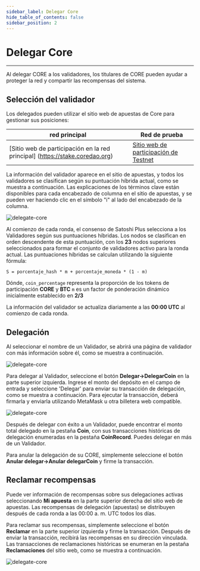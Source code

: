```yaml
---
sidebar_label: Delegar Core
hide_table_of_contents: false
sidebar_position: 2
---
```


# Delegar Core

---

Al delegar CORE a los validadores, los titulares de CORE pueden ayudar a proteger la red y compartir las recompensas del sistema.

## Selección del validador

Los delegados pueden utilizar el sitio web de apuestas de Core para gestionar sus posiciones:

| red principal                                                                                                                                                                                       | Red de prueba                                                            |
| --------------------------------------------------------------------------------------------------------------------------------------------------------------------------------------------------- | ------------------------------------------------------------------------ |
| [Sitio web de participación en la red principal] (https://stake.coredao.org) | [Sitio web de participación de Testnet](https://stake.test.btcs.network) |

La información del validador aparece en el sitio de apuestas, y todos los validadores se clasifican según su puntuación híbrida actual, como se muestra a continuación. Las explicaciones de los términos clave están disponibles para cada encabezado de columna en el sitio de apuestas, y se pueden ver haciendo clic en el símbolo "i" al lado del encabezado de la columna.

![delegate-core](../../static/img/delegate/delegate-core/delegate-core-1.avif)

Al comienzo de cada ronda, el consenso de Satoshi Plus selecciona a los Validadores según sus puntuaciones híbridas. Los nodos se clasifican en orden descendente de esta puntuación, con los **23** nodos superiores seleccionados para formar el conjunto de validadores activo para la ronda actual. Las puntuaciones híbridas se calculan utilizando la siguiente fórmula:

`S = porcentaje_hash * m + porcentaje_moneda * (1 - m)`

Dónde,
`coin_percentage` representa la proporción de los tokens de participación **CORE** y **BTC**
`m` es un factor de ponderación dinámico inicialmente establecido en **2/3**

La información del validador se actualiza diariamente a las **00:00 UTC** al comienzo de cada ronda.

## Delegación

Al seleccionar el nombre de un Validador, se abrirá una página de validador con más información sobre él, como se muestra a continuación.

![delegate-core](../../static/img/delegate/delegate-core/delegate-core-2.avif)

Para delegar al Validador, seleccione el botón **Delegar→DelegarCoin** en la parte superior izquierda. Ingrese el monto del depósito en el campo de entrada y seleccione 'Delegar' para enviar su transacción de delegación, como se muestra a continuación. Para ejecutar la transacción, deberá firmarla y enviarla utilizando MetaMask u otra billetera web compatible.

![delegate-core](../../static/img/delegate/delegate-core/delegate-core-3.avif)

Después de delegar con éxito a un Validador, puede encontrar el monto total delegado en la pestaña **Coin**, con sus transacciones históricas de delegación enumeradas en la pestaña **CoinRecord**. Puedes delegar en más de un Validador.

Para anular la delegación de su CORE, simplemente seleccione el botón **Anular delegar→Anular delegarCoin** y firme la transacción.

## Reclamar recompensas

Puede ver información de recompensas sobre sus delegaciones activas seleccionando **Mi apuesta** en la parte superior derecha del sitio web de apuestas. Las recompensas de delegación (apuestas) se distribuyen después de cada ronda a las 00:00 a. m. UTC todos los días.

Para reclamar sus recompensas, simplemente seleccione el botón **Reclamar** en la parte superior izquierda y firme la transacción. Después de enviar la transacción, recibirá las recompensas en su dirección vinculada. Las transacciones de reclamaciones históricas se enumeran en la pestaña **Reclamaciones** del sitio web, como se muestra a continuación.

![delegate-core](../../static/img/delegate/delegate-core/delegate-core-4.avif)
